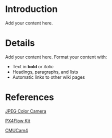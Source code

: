 # Introduction #

Add your content here.


# Details #

Add your content here.  Format your content with:
  * Text in **bold** or _italic_
  * Headings, paragraphs, and lists
  * Automatic links to other wiki pages

# References #
[JPEG Color Camera](https://www.sparkfun.com/products/11610)

[PX4Flow Kit](http://store.3drobotics.com/products/px4flow)

[CMUCam4](http://www.cmucam.org/projects/cmucam4)